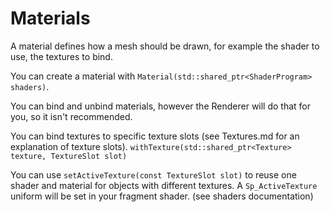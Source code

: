 # Materials

A material defines how a mesh should be drawn, for example the shader to use, the textures to bind.

You can create a material with `Material(std::shared_ptr<ShaderProgram> shaders)`.

You can bind and unbind materials, however the Renderer will do that for you, so it isn't recommended.

You can bind textures to specific texture slots (see Textures.md for an explanation of texture slots).
`withTexture(std::shared_ptr<Texture> texture, TextureSlot slot)`

You can use `setActiveTexture(const TextureSlot slot)` to reuse one shader and material for objects with different textures.
A `Sp_ActiveTexture` uniform will be set in your fragment shader. (see shaders documentation)